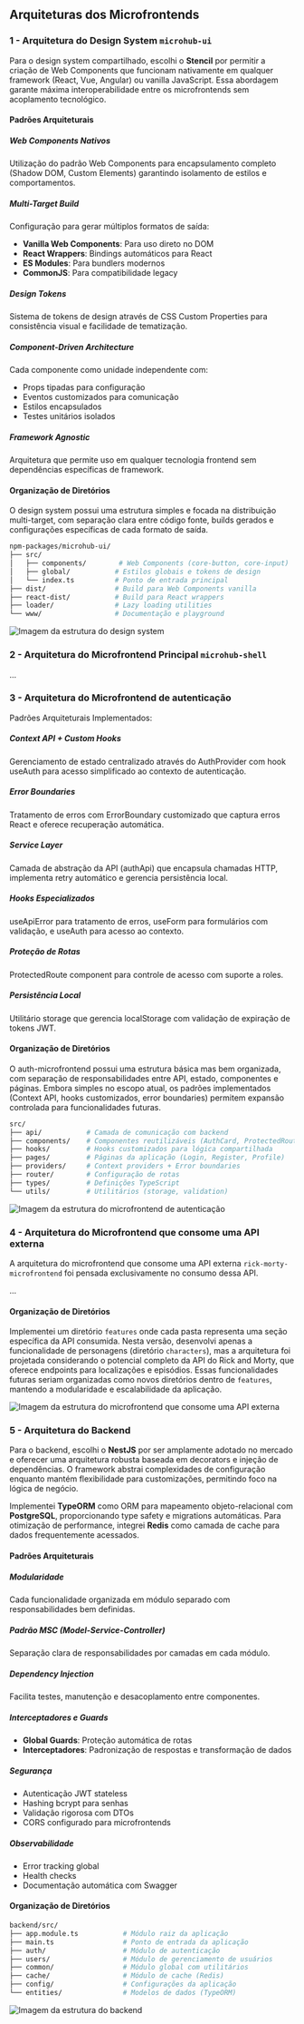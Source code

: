 ## Arquiteturas dos Microfrontends

### 1 - Arquitetura do Design System `microhub-ui`

Para o design system compartilhado, escolhi o **Stencil** por permitir a criação de Web Components que funcionam nativamente em qualquer framework (React, Vue, Angular) ou vanilla JavaScript. Essa abordagem garante máxima interoperabilidade entre os microfrontends sem acoplamento tecnológico.

#### Padrões Arquiteturais

##### Web Components Nativos

Utilização do padrão Web Components para encapsulamento completo (Shadow DOM, Custom Elements) garantindo isolamento de estilos e comportamentos.

##### Multi-Target Build

Configuração para gerar múltiplos formatos de saída:

- **Vanilla Web Components**: Para uso direto no DOM
- **React Wrappers**: Bindings automáticos para React
- **ES Modules**: Para bundlers modernos
- **CommonJS**: Para compatibilidade legacy

##### Design Tokens

Sistema de tokens de design através de CSS Custom Properties para consistência visual e facilidade de tematização.

##### Component-Driven Architecture

Cada componente como unidade independente com:

- Props tipadas para configuração
- Eventos customizados para comunicação
- Estilos encapsulados
- Testes unitários isolados

##### Framework Agnostic

Arquitetura que permite uso em qualquer tecnologia frontend sem dependências específicas de framework.

#### Organização de Diretórios

O design system possui uma estrutura simples e focada na distribuição multi-target, com separação clara entre código fonte, builds gerados e configurações específicas de cada formato de saída.

```bash
npm-packages/microhub-ui/
├── src/
│   ├── components/        # Web Components (core-button, core-input)
│   ├── global/           # Estilos globais e tokens de design
│   └── index.ts          # Ponto de entrada principal
├── dist/                 # Build para Web Components vanilla
├── react-dist/           # Build para React wrappers
├── loader/               # Lazy loading utilities
└── www/                  # Documentação e playground
```

![Imagem da estrutura do design system](images/npm-package-structure.png)

### 2 - Arquitetura do Microfrontend Principal `microhub-shell`

...

### 3 - Arquitetura do Microfrontend de autenticação

Padrões Arquiteturais Implementados:

##### Context API + Custom Hooks

Gerenciamento de estado centralizado através do AuthProvider com hook useAuth para acesso simplificado ao contexto de autenticação.

##### Error Boundaries

Tratamento de erros com ErrorBoundary customizado que captura erros React e oferece recuperação automática.

##### Service Layer

Camada de abstração da API (authApi) que encapsula chamadas HTTP, implementa retry automático e gerencia persistência local.

##### Hooks Especializados

useApiError para tratamento de erros, useForm para formulários com validação, e useAuth para acesso ao contexto.

##### Proteção de Rotas

ProtectedRoute component para controle de acesso com suporte a roles.

##### Persistência Local

Utilitário storage que gerencia localStorage com validação de expiração de tokens JWT.

#### Organização de Diretórios

O auth-microfrontend possui uma estrutura básica mas bem organizada, com separação de responsabilidades entre API, estado, componentes e páginas. Embora simples no escopo atual, os padrões implementados (Context API, hooks customizados, error boundaries) permitem expansão controlada para funcionalidades futuras.

```bash
src/
├── api/           # Camada de comunicação com backend
├── components/    # Componentes reutilizáveis (AuthCard, ProtectedRoute)
├── hooks/         # Hooks customizados para lógica compartilhada
├── pages/         # Páginas da aplicação (Login, Register, Profile)
├── providers/     # Context providers + Error boundaries
├── router/        # Configuração de rotas
├── types/         # Definições TypeScript
└── utils/         # Utilitários (storage, validation)
```

![Imagem da estrutura do microfrontend de autenticação](images/microfrontend-auth-structure.png)

### 4 - Arquitetura do Microfrontend que consome uma API externa

A arquitetura do microfrontend que consome uma API externa `rick-morty-microfrontend` foi pensada exclusivamente no consumo dessa API.

...

#### Organização de Diretórios

Implementei um diretório `features` onde cada pasta representa uma seção específica da API consumida. Nesta versão, desenvolvi apenas a funcionalidade de personagens (diretório `characters`), mas a arquitetura foi projetada considerando o potencial completo da API do Rick and Morty, que oferece endpoints para localizações e episódios. Essas funcionalidades futuras seriam organizadas como novos diretórios dentro de `features`, mantendo a modularidade e escalabilidade da aplicação.

![Imagem da estrutura do microfrontend que consome uma API externa](images/microfrontend-rick-morty-structure.png)

### 5 - Arquitetura do Backend

Para o backend, escolhi o **NestJS** por ser amplamente adotado no mercado e oferecer uma arquitetura robusta baseada em decorators e injeção de dependências. O framework abstrai complexidades de configuração enquanto mantém flexibilidade para customizações, permitindo foco na lógica de negócio.

Implementei **TypeORM** como ORM para mapeamento objeto-relacional com **PostgreSQL**, proporcionando type safety e migrations automáticas. Para otimização de performance, integrei **Redis** como camada de cache para dados frequentemente acessados.

#### Padrões Arquiteturais

##### Modularidade

Cada funcionalidade organizada em módulo separado com responsabilidades bem definidas.

##### Padrão MSC (Model-Service-Controller)

Separação clara de responsabilidades por camadas em cada módulo.

##### Dependency Injection

Facilita testes, manutenção e desacoplamento entre componentes.

##### Interceptadores e Guards

- **Global Guards**: Proteção automática de rotas
- **Interceptadores**: Padronização de respostas e transformação de dados

##### Segurança

- Autenticação JWT stateless
- Hashing bcrypt para senhas
- Validação rigorosa com DTOs
- CORS configurado para microfrontends

##### Observabilidade

- Error tracking global
- Health checks
- Documentação automática com Swagger

#### Organização de Diretórios

```bash
backend/src/
├── app.module.ts           # Módulo raiz da aplicação
├── main.ts                 # Ponto de entrada da aplicação
├── auth/                   # Módulo de autenticação
├── users/                  # Módulo de gerenciamento de usuários
├── common/                 # Módulo global com utilitários
├── cache/                  # Módulo de cache (Redis)
├── config/                 # Configurações da aplicação
└── entities/               # Modelos de dados (TypeORM)
```

![Imagem da estrutura do backend](images/backend-folder-structure.png)
